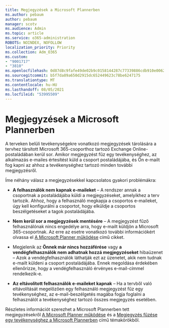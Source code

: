```yaml
---
title: Megjegyzések a Microsoft Plannerben
ms.author: pebaum
author: pebaum
manager: scotv
ms.audience: Admin
ms.topic: article
ms.service: o365-administration
ROBOTS: NOINDEX, NOFOLLOW
localization_priority: Priority
ms.collection: Adm_O365
ms.custom:
- "9001717"
- "3810"
ms.openlocfilehash: 0d87d8c9fafe49de02b9c0158144287c77339886cdb910e006296eac73a2c497
ms.sourcegitcommit: b5f7da89a650d2915dc652449623c78be6247175
ms.translationtype: MT
ms.contentlocale: hu-HU
ms.lasthandoff: 08/05/2021
ms.locfileid: "53995509"
---
```

# <a name="comments-in-microsoft-planner"></a>Megjegyzések a Microsoft Plannerben

A terveken belüli tevékenységekre vonatkozó megjegyzések tárolására a tervhez társított Microsoft 365-csoporthoz tartozó Exchange Online-postaládában kerül sor.  Amikor megjegyzést fűz egy tevékenységhez, az alkalmazás e-mailes értesítést küld a csoport postaládájába, és Ön e-mailt fog kapni az ahhoz a tevékenységhez tartozó minden további megjegyzésről.

Íme néhány válasz a megjegyzésekkel kapcsolatos gyakori problémákra:

- **A felhasználók nem kapnak e-maileket** – A rendszer annak a csoportnak a postaládájába küldi a megjegyzéseket, amelyikhez a terv tartozik. Ahhoz, hogy a felhasználó megkapja a csoportos e-maileket, úgy kell konfigurálni a csoportot, hogy elküldje a csoportos beszélgetéseket a tagok postaládájába.

- **Nem kerül sor a megjegyzések mentésére** – A megjegyzést fűző felhasználónak nincs engedélye arra, hogy e-mailt küldjön a Microsoft 365-csoportnak. Az erre az esetre vonatkozó további információkért olvassa el [A Microsoft Planner működése](https://techcommunity.microsoft.com/t5/planner-blog/how-microsoft-planner-works/ba-p/1214736) című cikket.

- Megjelenik az **Önnek már nincs hozzáférése** vagy **a vendégfelhasználók nem adhatnak hozzá megjegyzéseket** hibaüzenet – Azok a vendégfelhasználók láthatják ezt az üzenetet, akik nem tudnak e-mailt küldeni a csoport postaládájába. Ennek megoldása érdekében ellenőrizze, hogy a vendégfelhasználó érvényes e-mail-címmel rendelkezik-e.

- **Az eltávolított felhasználók e-maileket kapnak** – Ha a tervből való eltávolítását megelőzően egy felhasználó megjegyzést fűz egy tevékenységhez, az e-mail-beszélgetés magába fogja foglalni a felhasználót a tevékenységhez tartozó összes megjegyzés esetében.

Részletes információt szerezhet a Microsoft Plannerben tett megjegyzésekről [A Microsoft Planner működése](https://techcommunity.microsoft.com/t5/planner-blog/how-microsoft-planner-works/ba-p/1214736) és a [Megjegyzés fűzése egy tevékenységhez a Microsoft Plannerben](https://support.microsoft.com/office/fd4aedde-7785-4cd0-96ee-122fbc9140e1) című témakörökből.
